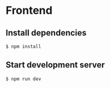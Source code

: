 # Frontend

## Install dependencies

```
$ npm install
```

## Start development server

```
$ npm run dev
```
